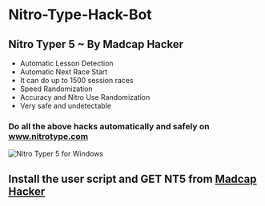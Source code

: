 # Nitro-Type-Hack-Bot
## Nitro Typer 5 ~ By Madcap Hacker
* Automatic Lesson Detection
* Automatic Next Race Start
* It can do up to 1500 session races
* Speed Randomization
* Accuracy and Nitro Use Randomization
* Very safe and undetectable
### Do all the above hacks automatically and safely on www.nitrotype.com
![Nitro Typer 5 for Windows](https://raw.githubusercontent.com/PrabhakarRai/nitro-type-hack-bot/master/nitro-typer-5.png)
## Install the user script and GET NT5 from [Madcap Hacker](https://www.theprabhakar.in)
